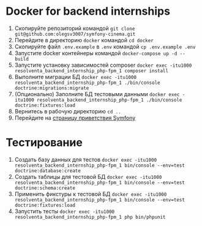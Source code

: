 # Docker for backend internships

1. Скопируйте репозиторий командой `git clone git@github.com:olegsv3007/symfony-cinema.git`
2. Перейдите в директорию `docker` командой `cd docker`
3. Скопируйте файл `.env.example` в `.env` командой `cp .env.example .env`
4. Запустите docker контейнеры командой `docker-compose up -d --build`
5. Запустите установку зависимостей composer `docker exec -itu1000 resolventa_backend_internship_php-fpm_1 composer install`
6. Выполните миграции БД `docker exec -itu1000 resolventa_backend_internship_php-fpm_1 ./bin/console doctrine:migrations:migrate`
7. (Опционально) Заполните БД тестовыми данными `docker exec -itu1000 resolventa_backend_internship_php-fpm_1 ./bin/console doctrine:fixtures:load`
8. Вернитесь в рабочую директорию `cd ..`
9. Перейдите на [страницу приветствия Symfony](http://localhost/)

# Тестирование

1. Создать базу данных для тестов `docker exec -itu1000 resolventa_backend_internship_php-fpm_1 bin/console --env=test doctrine:database:create`
2. Создать таблицы для тестовой БД `docker exec -itu1000 resolventa_backend_internship_php-fpm_1 bin/console --env=test doctrine:schema:create`
3. Применить фикстуры к тестовой БД `docker exec -itu1000 resolventa_backend_internship_php-fpm_1 bin/console --env=test doctrine:fixtures:load`
4. Запустить тесты `docker exec -itu1000 resolventa_backend_internship_php-fpm_1 php bin/phpunit`
